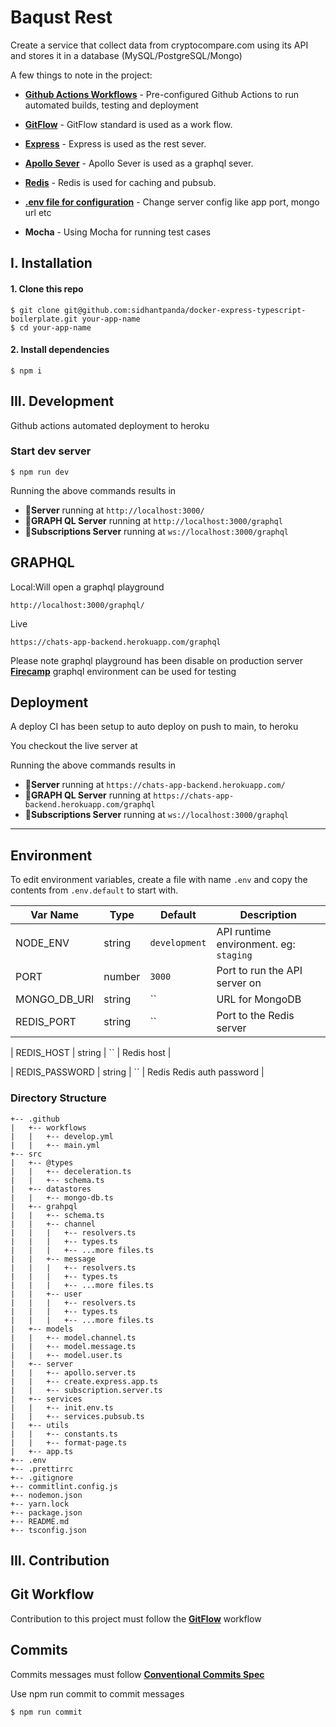 # Baqust Rest

Create a service that collect data from cryptocompare.com using its API and stores it in a database
(MySQL/PostgreSQL/Mongo)

A few things to note in the project:

-   **[Github Actions Workflows](https://github.com/sidhantpanda/docker-express-typescript-boilerplate/tree/master/.github/workflows)** -
    Pre-configured Github Actions to run automated builds, testing and deployment
-   **[GitFlow](https://www.atlassian.com/git/tutorials/comparing-workflows/gitflow-workflow#:~:text=Gitflow%20is%20a%20legacy%20Git,software%20development%20and%20DevOps%20practices.)** -
    GitFlow standard is used as a work flow.

-   **[Express](https://socket.io/)** - Express is used as the rest sever.

-   **[Apollo Sever](https://www.apollographql.com/docs/apollo-server/)** - Apollo Sever is used as a graphql sever.

-   **[Redis](https://redis.com/)** - Redis is used for caching and pubsub.

-   **[.env file for configuration](#environment)** - Change server config like app port, mongo url etc

-   **Mocha** - Using Mocha for running test cases

## I. Installation

#### 1. Clone this repo

```
$ git clone git@github.com:sidhantpanda/docker-express-typescript-boilerplate.git your-app-name
$ cd your-app-name
```

#### 2. Install dependencies

```
$ npm i
```

## III. Development

Github actions automated deployment to heroku

### Start dev server

```
$ npm run dev
```

Running the above commands results in

-   🚀**Server** running at `http://localhost:3000/`
-   🚀**GRAPH QL Server** running at `http://localhost:3000/graphql`
-   🚀**Subscriptions Server** running at `ws://localhost:3000/graphql`

## GRAPHQL

Local:Will open a graphql playground

```
http://localhost:3000/graphql/
```

Live

```
https://chats-app-backend.herokuapp.com/graphql
```

Please note graphql playground has been disable on production server **[Firecamp](https://firecamp.io/)** graphql
environment can be used for testing

## Deployment

A deploy CI has been setup to auto deploy on push to main, to heroku

You checkout the live server at

Running the above commands results in

-   🚀**Server** running at `https://chats-app-backend.herokuapp.com/`
-   🚀**GRAPH QL Server** running at `https://chats-app-backend.herokuapp.com/graphql`
-   🚀**Subscriptions Server** running at `ws://localhost:3000/graphql`

---

## Environment

To edit environment variables, create a file with name `.env` and copy the contents from `.env.default` to start with.

| Var Name     | Type   | Default       | Description                            |
| ------------ | ------ | ------------- | -------------------------------------- |
| NODE_ENV     | string | `development` | API runtime environment. eg: `staging` |
| PORT         | number | `3000`        | Port to run the API server on          |
| MONGO_DB_URI | string | ``            | URL for MongoDB                        |
| REDIS_PORT   | string | ``            | Port to the Redis server               |

| REDIS_HOST | string | `` | Redis host |

| REDIS_PASSWORD | string | `` | Redis Redis auth password |

### Directory Structure

```
+-- .github
|   +-- workflows
|   |   +-- develop.yml
|   |   +-- main.yml
+-- src
|   +-- @types
|   |   +-- deceleration.ts
|   |   +-- schema.ts
|   +-- datastores
|   |   +-- mongo-db.ts
|   +-- grahpql
|   |   +-- schema.ts
|   |   +-- channel
|   |   |   +-- resolvers.ts
|   |   |   +-- types.ts
|   |   |   +-- ...more files.ts
|   |   +-- message
|   |   |   +-- resolvers.ts
|   |   |   +-- types.ts
|   |   |   +-- ...more files.ts
|   |   +-- user
|   |   |   +-- resolvers.ts
|   |   |   +-- types.ts
|   |   |   +-- ...more files.ts
|   +-- models
|   |   +-- model.channel.ts
|   |   +-- model.message.ts
|   |   +-- model.user.ts
|   +-- server
|   |   +-- apollo.server.ts
|   |   +-- create.express.app.ts
|   |   +-- subscription.server.ts
|   +-- services
|   |   +-- init.env.ts
|   |   +-- services.pubsub.ts
|   +-- utils
|   |   +-- constants.ts
|   |   +-- format-page.ts
|   +-- app.ts
+-- .env
+-- .prettirrc
+-- .gitignore
+-- commitlint.config.js
+-- nodemon.json
+-- yarn.lock
+-- package.json
+-- README.md
+-- tsconfig.json

```

## III. Contribution

## Git Workflow

Contribution to this project must follow the
**[GitFlow](https://www.atlassian.com/git/tutorials/comparing-workflows/gitflow-workflow#:~:text=Gitflow%20is%20a%20legacy%20Git,software%20development%20and%20DevOps%20practices.)**
workflow

## Commits

Commits messages must follow **[Conventional Commits Spec](https://www.conventionalcommits.org/en/v1.0.0/)**

Use npm run commit to commit messages

```
$ npm run commit
```
